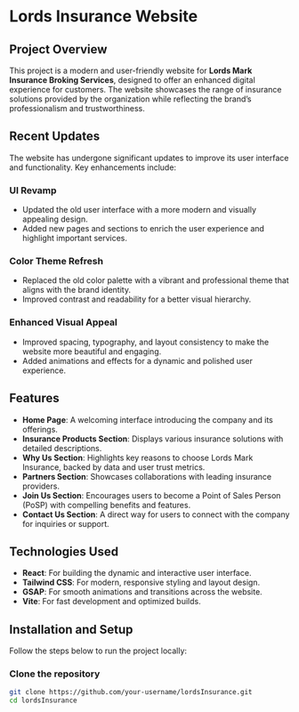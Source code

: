 # Lords Insurance Website

## Project Overview

This project is a modern and user-friendly website for **Lords Mark Insurance Broking Services**, designed to offer an enhanced digital experience for customers. The website showcases the range of insurance solutions provided by the organization while reflecting the brand’s professionalism and trustworthiness.

## Recent Updates

The website has undergone significant updates to improve its user interface and functionality. Key enhancements include:

### UI Revamp

- Updated the old user interface with a more modern and visually appealing design.
- Added new pages and sections to enrich the user experience and highlight important services.

### Color Theme Refresh

- Replaced the old color palette with a vibrant and professional theme that aligns with the brand identity.
- Improved contrast and readability for a better visual hierarchy.

### Enhanced Visual Appeal

- Improved spacing, typography, and layout consistency to make the website more beautiful and engaging.
- Added animations and effects for a dynamic and polished user experience.

## Features

- **Home Page**: A welcoming interface introducing the company and its offerings.
- **Insurance Products Section**: Displays various insurance solutions with detailed descriptions.
- **Why Us Section**: Highlights key reasons to choose Lords Mark Insurance, backed by data and user trust metrics.
- **Partners Section**: Showcases collaborations with leading insurance providers.
- **Join Us Section**: Encourages users to become a Point of Sales Person (PoSP) with compelling benefits and features.
- **Contact Us Section**: A direct way for users to connect with the company for inquiries or support.

## Technologies Used

- **React**: For building the dynamic and interactive user interface.
- **Tailwind CSS**: For modern, responsive styling and layout design.
- **GSAP**: For smooth animations and transitions across the website.
- **Vite**: For fast development and optimized builds.

## Installation and Setup

Follow the steps below to run the project locally:

### Clone the repository

```bash
git clone https://github.com/your-username/lordsInsurance.git
cd lordsInsurance
```
